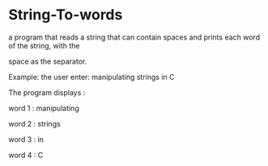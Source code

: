 # String-To-words
a program that reads a string that can contain spaces and prints each word of the string, with the

space as the separator.

Example: the user enter: manipulating strings in C

The program displays :

word 1 : manipulating

word 2 : strings

word 3 : in

word 4 : C
